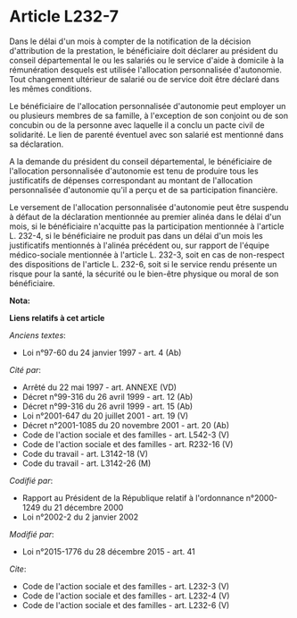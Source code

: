 # Article L232-7

Dans le délai d'un mois à compter de la notification de la décision d'attribution de la prestation, le bénéficiaire doit
déclarer au président du conseil départemental le ou les salariés ou le service d'aide à domicile à la rémunération desquels
est utilisée l'allocation personnalisée d'autonomie. Tout changement ultérieur de salarié ou de service doit être déclaré
dans les mêmes conditions. 

Le bénéficiaire de l'allocation personnalisée d'autonomie peut employer un ou plusieurs membres de sa famille, à l'exception
de son conjoint ou de son concubin ou de la personne avec laquelle il a conclu un pacte civil de solidarité. Le lien de
parenté éventuel avec son salarié est mentionné dans sa déclaration. 

A la demande du président du conseil départemental, le bénéficiaire de l'allocation personnalisée d'autonomie est tenu de
produire tous les justificatifs de dépenses correspondant au montant de l'allocation personnalisée d'autonomie qu'il a perçu
et de sa participation financière. 

Le versement de l'allocation personnalisée d'autonomie peut être suspendu à défaut de la déclaration mentionnée au premier
alinéa dans le délai d'un mois, si le bénéficiaire n'acquitte pas la participation mentionnée à l'article L. 232-4, si le
bénéficiaire ne produit pas dans un délai d'un mois les justificatifs mentionnés à l'alinéa précédent ou, sur rapport de
l'équipe médico-sociale mentionnée à l'article L. 232-3, soit en cas de non-respect des dispositions de l'article L. 232-6,
soit si le service rendu présente un risque pour la santé, la sécurité ou le bien-être physique ou moral de son bénéficiaire.

**Nota:**



**Liens relatifs à cet article**

_Anciens textes_:

  - Loi n°97-60 du 24 janvier 1997 - art. 4 (Ab)

_Cité par_:

  - Arrêté du 22 mai 1997 - art. ANNEXE (VD)
  - Décret n°99-316 du 26 avril 1999 - art. 12 (Ab)
  - Décret n°99-316 du 26 avril 1999 - art. 15 (Ab)
  - Loi n°2001-647 du 20 juillet 2001 - art. 19 (V)
  - Décret n°2001-1085 du 20 novembre 2001 - art. 20 (Ab)
  - Code de l'action sociale et des familles - art. L542-3 (V)
  - Code de l'action sociale et des familles - art. R232-16 (V)
  - Code du travail - art. L3142-18 (V)
  - Code du travail - art. L3142-26 (M)

_Codifié par_:

  - Rapport au Président de la République relatif à l'ordonnance n°2000-1249 du 21 décembre 2000
  - Loi n°2002-2 du 2 janvier 2002

_Modifié par_:

  - Loi n°2015-1776 du 28 décembre 2015 - art. 41

_Cite_:

  - Code de l'action sociale et des familles - art. L232-3 (V)
  - Code de l'action sociale et des familles - art. L232-4 (V)
  - Code de l'action sociale et des familles - art. L232-6 (V)
